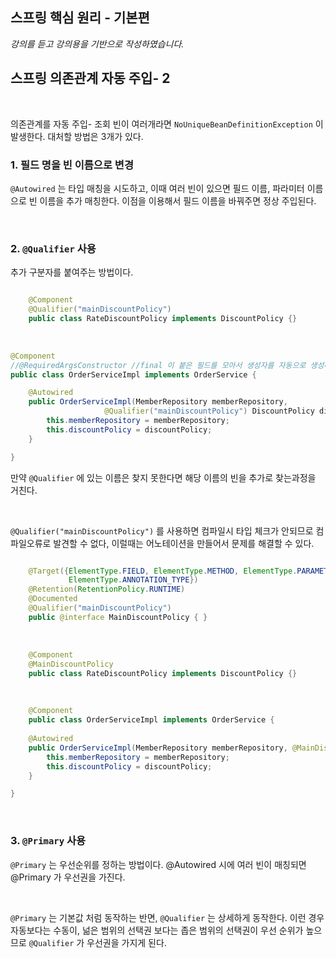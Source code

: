 ## 스프링 핵심 원리 - 기본편
_강의를 듣고 강의용을 기반으로 작성하였습니다._


## 스프링 의존관계 자동 주입- 2

<br>

의존관계를  자동 주입- 조회 빈이 여러개라면 `NoUniqueBeanDefinitionException` 이 발생한다. 대처할 방법은 3개가 있다.


### 1. 필드 명을 빈 이름으로 변경


`@Autowired` 는 타입 매칭을 시도하고, 이때 여러 빈이 있으면 필드 이름, 파라미터 이름으로 빈 이름을 추가
매칭한다. 이점을 이용해서 필드 이름을 바꿔주면 정상 주입된다.

<br>

### 2. `@Qualifier` 사용


추가 구분자를 붙여주는 방법이다. 

```java

    @Component
    @Qualifier("mainDiscountPolicy")
    public class RateDiscountPolicy implements DiscountPolicy {}

```

<br>

```java
@Component
//@RequiredArgsConstructor //final 이 붙은 필드를 모아서 생성자를 자동으로 생성해줌
public class OrderServiceImpl implements OrderService {

    @Autowired
    public OrderServiceImpl(MemberRepository memberRepository, 
                     @Qualifier("mainDiscountPolicy") DiscountPolicy discountPolicy) {
        this.memberRepository = memberRepository;
        this.discountPolicy = discountPolicy;
    }

}
```

만약 `@Qualifier` 에 있는 이름은 찾지 못한다면 해당 이름의 빈을 추가로 찾는과정을 거친다.

<br>

`@Qualifier("mainDiscountPolicy")` 를 사용하면 컴파일시 타입 체크가 안되므로 컴파일오류로 발견할 수 없다, 이럴때는 어노테이션을 만들어서 문제를 
해결할 수 있다.

```java

    @Target({ElementType.FIELD, ElementType.METHOD, ElementType.PARAMETER, ElementType.TYPE, 
             ElementType.ANNOTATION_TYPE})
    @Retention(RetentionPolicy.RUNTIME)
    @Documented
    @Qualifier("mainDiscountPolicy")
    public @interface MainDiscountPolicy { }

```

<br>

```java
    @Component
    @MainDiscountPolicy
    public class RateDiscountPolicy implements DiscountPolicy {}

```

<br>

```java
    @Component
    public class OrderServiceImpl implements OrderService {
    
    @Autowired
    public OrderServiceImpl(MemberRepository memberRepository, @MainDiscountPolicy DiscountPolicy discountPolicy) {
        this.memberRepository = memberRepository;
        this.discountPolicy = discountPolicy;
    }

}
```


<br>

### 3. `@Primary` 사용

`@Primary` 는 우선순위를 정하는 방법이다. @Autowired 시에 여러 빈이 매칭되면 @Primary 가 우선권을 가진다.

<br>

`@Primary` 는 기본값 처럼 동작하는 반면, `@Qualifier` 는  상세하게 동작한다. 이런 경우 자동보다는 수동이, 넒은 범위의 선택권 보다는 좁은 범위의 
선택권이 우선 순위가 높으므로 `@Qualifier` 가 우선권을 가지게 된다.